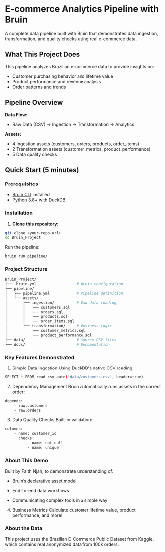 # E-commerce Analytics Pipeline with Bruin

A complete data pipeline built with Bruin that demonstrates data ingestion, transformation, and quality checks using real e-commerce data.

## What This Project Does

This pipeline analyzes Brazilian e-commerce data to provide insights on:
- Customer purchasing behavior and lifetime value
- Product performance and revenue analysis
- Order patterns and trends

##  Pipeline Overview

**Data Flow:**
- Raw Data (CSV) → Ingestion → Transformation → Analytics

**Assets:**
- 4 Ingestion assets (customers, orders, products, order_items)
- 2 Transformation assets (customer_metrics, product_performance)
- 5 Data quality checks

##  Quick Start (5 minutes)

### Prerequisites
- [Bruin CLI](https://github.com/bruin-data/bruin) installed
- Python 3.8+ with DuckDB

### Installation

1. **Clone this repository:**
```bash
git clone <your-repo-url>
cd Bruin_Project
```

Run the pipeline:
```bash
bruin run pipeline/
```


### Project Structure
```bash
Bruin_Project/
├── .bruin.yml                  # Bruin configuration
├── pipeline/
│   ├── pipeline.yml            # Pipeline definition
│   └── assets/
│       ├── ingestion/          # Raw data loading
│       │   ├── customers.sql
│       │   ├── orders.sql
│       │   ├── products.sql
│       │   └── order_items.sql
│       └── transformation/     # Business logic
│           ├── customer_metrics.sql
│           └── product_performance.sql
├── data/                       # Source CSV files
└── docs/                       # Documentation
```

### Key Features Demonstrated
1. Simple Data Ingestion
Using DuckDB's native CSV reading:

```bash
SELECT * FROM read_csv_auto('data/customers.csv', header=true)
```

2. Dependency Management
Bruin automatically runs assets in the correct order:
```bash
depends:
    - raw.customers
    - raw.orders
```
3. Data Quality Checks
Built-in validation:
```bash
columns:
    - name: customer_id
      checks:
          - name: not_null
          - name: unique
```

### About This Demo

Built by Faith Njah, to demonstrate understanding of:

- Bruin’s declarative asset model

- End-to-end data workflows

- Communicating complex tools in a simple way

4. Business Metrics
Calculate customer lifetime value, product performance, and more!

### About the Data
This project uses the Brazilian E-Commerce Public Dataset from Kaggle, which contains real anonymized data from 100k orders.
